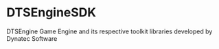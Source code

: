 # DTSEngineSDK
DTSEngine Game Engine and its respective toolkit libraries developed by Dynatec Software

